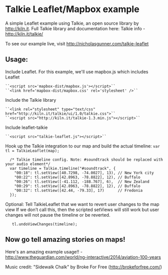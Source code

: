 Talkie Leaflet/Mapbox example
===========

A simple Leaflet example using Talkie, an open source library by http://kiln.it. Full Talkie library and documentation here: Talkie info - http://kiln.it/talkie/

To see our example live, visit http://nicholasgunner.com/talkie-leaflet

## Usage:

Include Leaflet. For this example, we'll use mapbox.js which includes Leaflet

	``<script src='mapbox-dist/mapbox.js'></script>``
	``<link href='mapbox-dist/mapbox.css' rel='stylesheet' />``

Include the Talkie library

	``<link rel="stylesheet" type="text/css" href="http://kiln.it/talkie/ui/1.0/talkie.css">``
	``<script src="http://kiln.it/talkie-1.3.min.js"></script>``

Include leaflet-talkie

	``<script src="talkie-leaflet.js"></script>``

Hook up the Talkie integration to our map and build the actual timeline:
      	``var tl = TalkieLeaflet(map);``

      /* Talkie timeline config. Note: #soundtrack should be replaced with your audio element*/
      var timeline = Talkie.timeline("#soundtrack", {
        "00:18": tl.setView([40.7298, -74.0027], 13), // New York city
        "00:22": tl.setView([42.8963, -78.8822], 12), // Buffalo
        "00:26": tl.setView([-41.112, -188.767], 6),  // New Zealand
        "00:29": tl.setView([42.8963, -78.8822], 12), // Buffalo
        "00:32": tl.setView([42.44, -79.33], 17)      // Fredonia
      });

Optional: Tell TalkieLeaflet that we want to revert user changes to the map view If we don’t call this, then the scripted setViews will still work but user changes will not pause the timeline or be reverted.

       tl.undoViewChanges(timeline);

## Now go tell amazing stories on maps!

Here's an amazing example usage!! - http://www.theguardian.com/world/ng-interactive/2014/aviation-100-years

Music credit: "Sidewalk Chalk" by Broke For Free (http://brokeforfree.com/)
